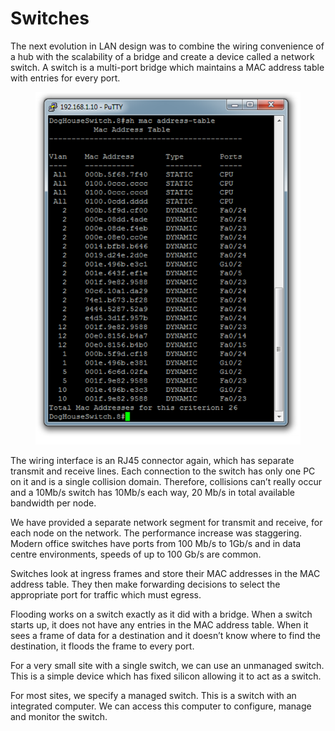 # Switches

The next evolution in LAN design was to combine the wiring convenience of a hub with the scalability of a bridge and create a device called a network switch. A switch is a multi-port bridge which maintains a MAC address table with entries for every port.

<figure><img src="../.gitbook/assets/image (3).png" alt=""><figcaption></figcaption></figure>

The wiring interface is an RJ45 connector again, which has separate transmit and receive lines. Each connection to the switch has only one PC on it and is a single collision domain. Therefore, collisions can’t really occur and a 10Mb/s switch has 10Mb/s each way, 20 Mb/s in total available bandwidth per node.

We have provided a separate network segment for transmit and receive, for each node on the network. The performance increase was staggering. Modern office switches have ports from 100 Mb/s to 1Gb/s and in data centre environments, speeds of up to 100 Gb/s are common.

Switches look at ingress frames and store their MAC addresses in the MAC address table. They then make forwarding decisions to select the appropriate port for traffic which must egress.

Flooding works on a switch exactly as it did with a bridge. When a switch starts up, it does not have any entries in the MAC address table. When it sees a frame of data for a destination and it doesn’t know where to find the destination, it floods the frame to every port.

For a very small site with a single switch, we can use an unmanaged switch. This is a simple device which has fixed silicon allowing it to act as a switch.

For most sites, we specify a managed switch. This is a switch with an integrated computer. We can access this computer to configure, manage and monitor the switch.
